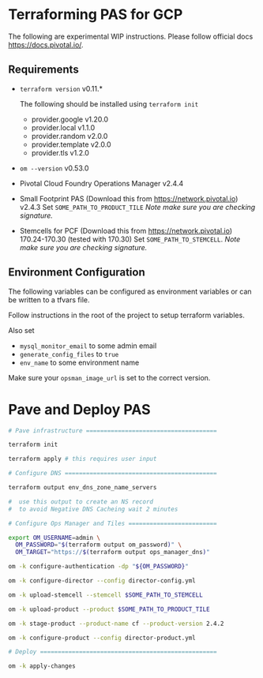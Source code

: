 # Terraforming PAS for GCP

The following are experimental WIP instructions. Please follow official docs https://docs.pivotal.io/.

## Requirements

- `terraform version`
  v0.11.*

  The following should be installed using `terraform init`

  - provider.google v1.20.0
  - provider.local v1.1.0
  - provider.random v2.0.0
  - provider.template v2.0.0
  - provider.tls v1.2.0

- `om --version`
  v0.53.0

- Pivotal Cloud Foundry Operations Manager
  v2.4.4

- Small Footprint PAS (Download this from https://network.pivotal.io)
  v2.4.3
	Set `SOME_PATH_TO_PRODUCT_TILE`
	*Note make sure you are checking signature.*

- Stemcells for PCF (Download this from https://network.pivotal.io)
  170.24-170.30 (tested with 170.30)
	Set `SOME_PATH_TO_STEMCELL`.
	*Note make sure you are checking signature.*

## Environment Configuration

The following variables can be configured as environment variables or can be
written to a tfvars file.

Follow instructions in the root of the project to setup terraform variables.

Also set
- `mysql_monitor_email` to some admin email
- `generate_config_files` to `true`
- `env_name` to some environment name

Make sure your `opsman_image_url` is set to the correct version.

# Pave and Deploy PAS

```sh
# Pave infrastructure =====================================

terraform init

terraform apply # this requires user input

# Configure DNS ===========================================

terraform output env_dns_zone_name_servers

#  use this output to create an NS record
#  to avoid Negative DNS Cacheing wait 2 minutes

# Configure Ops Manager and Tiles =========================

export OM_USERNAME=admin \
  OM_PASSWORD="$(terraform output om_password)" \
  OM_TARGET="https://$(terraform output ops_manager_dns)"

om -k configure-authentication -dp "${OM_PASSWORD}"

om -k configure-director --config director-config.yml

om -k upload-stemcell --stemcell $SOME_PATH_TO_STEMCELL

om -k upload-product --product $SOME_PATH_TO_PRODUCT_TILE

om -k stage-product --product-name cf --product-version 2.4.2

om -k configure-product --config director-product.yml

# Deploy ==================================================

om -k apply-changes

```
